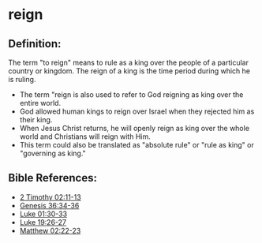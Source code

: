 # reign #

## Definition: ##

The term "to reign" means to rule as a king over the people of a particular country or kingdom. The reign of a king is the time period during which he is ruling.

* The term "reign is also used to refer to God reigning as king over the entire world.
* God allowed human kings to reign over Israel when they rejected him as their king.
* When Jesus Christ returns, he will openly reign as king over the whole world and Christians will reign with Him.
* This term could also be translated as "absolute rule" or "rule as king" or "governing as king."



## Bible References: ##

* [2 Timothy 02:11-13](en/tn/2ti/help/02/11)
* [Genesis 36:34-36](en/tn/gen/help/36/34)
* [Luke 01:30-33](en/tn/luk/help/01/30)
* [Luke 19:26-27](en/tn/luk/help/19/26)
* [Matthew 02:22-23](en/tn/mat/help/02/22)